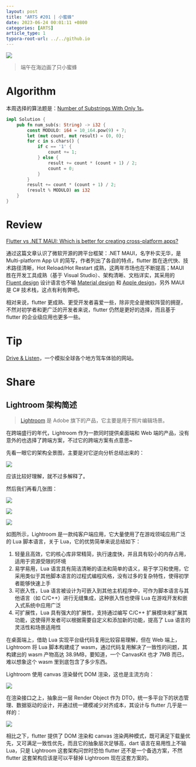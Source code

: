```yaml
---
layout: post
title: "ARTS #201 | 小蜜蜂"
date: 2023-06-24 00:01:11 +0800
categories: [ARTS]
article_type: 1
typora-root-url: ../../github.io
---
```


![](/assets/img/201-caption.jpg)

>端午在海边画了只小蜜蜂

# Algorithm

本周选择的算法题是：[Number of Substrings With Only 1s](https://leetcode.com/problems/number-of-substrings-with-only-1s/description/)。

```rust
impl Solution {
    pub fn num_sub(s: String) -> i32 {
        const MODULO: i64 = 10_i64.pow(9) + 7;
        let (mut count, mut result) = (0, 0);
        for c in s.chars() {
            if c == '1' {
                count += 1;
            } else {
                result += count * (count + 1) / 2;
                count = 0;
            }
        }
        result += count * (count + 1) / 2;
        (result % MODULO) as i32
    }
}
```


# Review

[Flutter vs .NET MAUI: Which is better for creating cross-platform apps?](https://levelup.gitconnected.com/flutter-vs-net-maui-which-is-better-for-creating-cross-platform-apps-7764c92d50bd)

通过这篇文章认识了微软开源的跨平台框架：.NET MAUI，名字朴实无华，是 Multi-platform App UI 的简写，作者列出了各自的特点，flutter 胜在迭代快、技术路径清晰，Hot Reload/Hot Restart 成熟，这两年市场也在不断提高；MAUI 胜在开发工具成熟（基于 Visual Studio）、架构清晰、文档详实，其采用的 [Fluent design](https://www.microsoft.com/design/fluent/) 设计语言也不输 [Material design](https://m3.material.io/) 和 [Apple design](https://developer.apple.com/design/human-interface-guidelines/platforms/overview)，另外 MAUI 是 C# 技术栈，这点有利有弊吧。

相对来说，flutter 更成熟、更受开发者喜爱一些，除非完全是微软阵营的拥趸，不然对初学者和更广泛的开发者来说，flutter 仍然是更好的选择，而且基于 flutter 的企业级应用也更多一些。 

# Tip

[Drive & Listen](https://driveandlisten.herokuapp.com/)，一个模拟全球各个地方驾车体验的网站。

# Share

## Lightroom 架构简述

> [Lightroom](https://lightroom.adobe.com/) 是 Adobe 旗下的产品，它主要是用于照片编辑场景。

在跨端盛行的年代，Lightroom 作为一款同时提供桌面端和 Web 端的产品，没有意外的也选择了跨端方案，不过它的跨端方案有点意思~

先看一眼它的架构全景图，主要是对它逆向分析总结出来的：

![](/assets/img/201-1.png)

应该比较好理解，就不过多解释了。

然后我们再看几张图：

![](/assets/img/201-4.png)

![](/assets/img/201-2.png)

![](/assets/img/201-3.png)

如图所示，Lightroom 是一款纯客户端应用，它大量使用了在游戏领域应用广泛的 Lua 脚本语言，关于 Lua，它的优势简单来说总结如下：

1. 轻量且高效，它的核心库非常精简，执行速度快，并且具有较小的内存占用，适用于资源受限的环境
2. 易学易用，Lua 语言具有简洁清晰的语法和简单的语义，易于学习和使用，它采用类似于其他脚本语言的过程式编程风格，没有过多的复杂特性，使得初学者能够快速上手
3. 可嵌入性，Lua 语言被设计为可嵌入到其他主机程序中，可作为脚本语言与其他语言（如 C/C++）进行无缝集成，这种嵌入性也使得 Lua 在游戏开发和嵌入式系统中应用广泛
4. 可扩展性，Lua 具有强大的扩展性，支持通过编写 C/C++ 扩展模块来扩展其功能，这使得开发者可以根据需要自定义和添加新的功能，提高了 Lua 语言的灵活性和场景适用性

在桌面端上，借助 Lua 实现平台级代码复用比较容易理解，但在 Web 端上，Lightroom 将 Lua 脚本构建成了 wasm，通过代码复用解决了一致性的问题，其构建出的 wasm 产物高达 38.9MB，要知道，一个 CanvasKit 也才 7MB 而已，难以想象这个 wasm 里到底包含了多少东西。

Lightroom 使用 canvas 渲染替代 DOM 渲染，这也是主流方向：

![](/assets/img/201-6.png)

在渲染接口之上，抽象出一层 Render Object 作为 DTO，统一多平台下的状态管理、数据驱动的设计，并通过统一建模减少对齐成本，其设计与 flutter 几乎是一样的：

![](/assets/img/201-5.png)

相比之下，flutter 提供了 DOM 渲染和 canvas 渲染两种模式，既可满足下载量优先，又可满足一致性优先，而且它的抽象层次足够高，dart 语言在易用性上不输 Lua，只是 Lightroom 这套架构问世时恐怕 flutter 还不是一个备选方案，不然 flutter 这套架构应该是可以平替掉 Lightroom 现在这套方案的。
